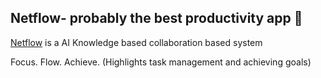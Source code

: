 ## Netflow-  probably the best productivity app :dragon:

[Netflow]('Netflow') is a AI Knowledge based collaboration based system  

Focus. Flow. Achieve. (Highlights task management and achieving goals)
